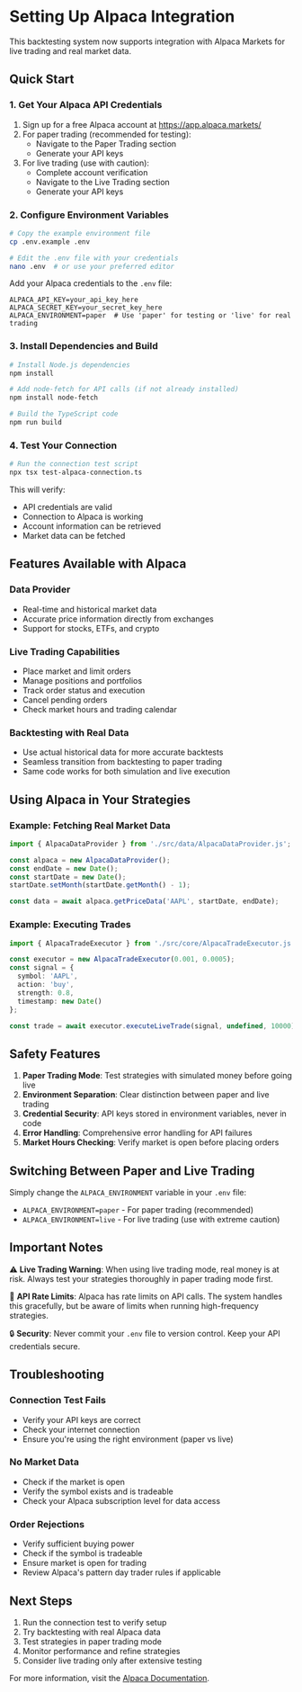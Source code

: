 # Setting Up Alpaca Integration

This backtesting system now supports integration with Alpaca Markets for live trading and real market data.

## Quick Start

### 1. Get Your Alpaca API Credentials

1. Sign up for a free Alpaca account at https://app.alpaca.markets/
2. For paper trading (recommended for testing):
   - Navigate to the Paper Trading section
   - Generate your API keys
3. For live trading (use with caution):
   - Complete account verification
   - Navigate to the Live Trading section
   - Generate your API keys

### 2. Configure Environment Variables

```bash
# Copy the example environment file
cp .env.example .env

# Edit the .env file with your credentials
nano .env  # or use your preferred editor
```

Add your Alpaca credentials to the `.env` file:
```env
ALPACA_API_KEY=your_api_key_here
ALPACA_SECRET_KEY=your_secret_key_here
ALPACA_ENVIRONMENT=paper  # Use 'paper' for testing or 'live' for real trading
```

### 3. Install Dependencies and Build

```bash
# Install Node.js dependencies
npm install

# Add node-fetch for API calls (if not already installed)
npm install node-fetch

# Build the TypeScript code
npm run build
```

### 4. Test Your Connection

```bash
# Run the connection test script
npx tsx test-alpaca-connection.ts
```

This will verify:
- API credentials are valid
- Connection to Alpaca is working
- Account information can be retrieved
- Market data can be fetched

## Features Available with Alpaca

### Data Provider
- Real-time and historical market data
- Accurate price information directly from exchanges
- Support for stocks, ETFs, and crypto

### Live Trading Capabilities
- Place market and limit orders
- Manage positions and portfolios
- Track order status and execution
- Cancel pending orders
- Check market hours and trading calendar

### Backtesting with Real Data
- Use actual historical data for more accurate backtests
- Seamless transition from backtesting to paper trading
- Same code works for both simulation and live execution

## Using Alpaca in Your Strategies

### Example: Fetching Real Market Data

```typescript
import { AlpacaDataProvider } from './src/data/AlpacaDataProvider.js';

const alpaca = new AlpacaDataProvider();
const endDate = new Date();
const startDate = new Date();
startDate.setMonth(startDate.getMonth() - 1);

const data = await alpaca.getPriceData('AAPL', startDate, endDate);
```

### Example: Executing Trades

```typescript
import { AlpacaTradeExecutor } from './src/core/AlpacaTradeExecutor.js';

const executor = new AlpacaTradeExecutor(0.001, 0.0005);
const signal = {
  symbol: 'AAPL',
  action: 'buy',
  strength: 0.8,
  timestamp: new Date()
};

const trade = await executor.executeLiveTrade(signal, undefined, 10000);
```

## Safety Features

1. **Paper Trading Mode**: Test strategies with simulated money before going live
2. **Environment Separation**: Clear distinction between paper and live trading
3. **Credential Security**: API keys stored in environment variables, never in code
4. **Error Handling**: Comprehensive error handling for API failures
5. **Market Hours Checking**: Verify market is open before placing orders

## Switching Between Paper and Live Trading

Simply change the `ALPACA_ENVIRONMENT` variable in your `.env` file:
- `ALPACA_ENVIRONMENT=paper` - For paper trading (recommended)
- `ALPACA_ENVIRONMENT=live` - For live trading (use with extreme caution)

## Important Notes

⚠️ **Live Trading Warning**: When using live trading mode, real money is at risk. Always test your strategies thoroughly in paper trading mode first.

📝 **API Rate Limits**: Alpaca has rate limits on API calls. The system handles this gracefully, but be aware of limits when running high-frequency strategies.

🔒 **Security**: Never commit your `.env` file to version control. Keep your API credentials secure.

## Troubleshooting

### Connection Test Fails
- Verify your API keys are correct
- Check your internet connection
- Ensure you're using the right environment (paper vs live)

### No Market Data
- Check if the market is open
- Verify the symbol exists and is tradeable
- Check your Alpaca subscription level for data access

### Order Rejections
- Verify sufficient buying power
- Check if the symbol is tradeable
- Ensure market is open for trading
- Review Alpaca's pattern day trader rules if applicable

## Next Steps

1. Run the connection test to verify setup
2. Try backtesting with real Alpaca data
3. Test strategies in paper trading mode
4. Monitor performance and refine strategies
5. Consider live trading only after extensive testing

For more information, visit the [Alpaca Documentation](https://docs.alpaca.markets/).